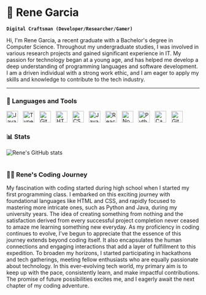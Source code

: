 # 👋 Rene Garcia 

**`Digital Craftsman (Developer/Researcher/Gamer)`**

Hi, I'm Rene Garcia, a recent graduate with a Bachelor's degree in Computer Science. Throughout my undergraduate studies, I was involved in various research projects and gained significant experience in IT. My passion for technology began at a young age, and has helped me develop a deep understanding of programming languages and software development. I am a driven individual with a strong work ethic, and I am eager to apply my skills and knowledge to contribute to the tech industry.

   <p align="left">
      
   </p>

---

### 🧰 Languages and Tools

<img align="left" alt="Java" width="30px" style="padding-right:10px;" src="https://cdn.jsdelivr.net/gh/devicons/devicon/icons/java/java-original.svg"/>
<img align="left" alt="TypeScript" width="30px" style="padding-right:10px;" src="https://cdn.jsdelivr.net/gh/devicons/devicon/icons/typescript/typescript-plain.svg" />
<img align="left" alt="Git" width="30px" style="padding-right:10px;" src="https://cdn.jsdelivr.net/gh/devicons/devicon/icons/git/git-original.svg" />
<img align="left" alt="HTML" width="30px" style="padding-right:10px;" src="https://cdn.jsdelivr.net/gh/devicons/devicon/icons/html5/html5-plain.svg" />
<img align="left" alt="CSS" width="30px" style="padding-right:10px;" src="https://cdn.jsdelivr.net/gh/devicons/devicon/icons/css3/css3-plain.svg" />
<img align="left" alt="JavaScript" width="30px" style="padding-right:10px;" src="https://cdn.jsdelivr.net/gh/devicons/devicon/icons/javascript/javascript-plain.svg" />
<img align="left" alt="React" width="30px" style="padding-right:10px;" src="https://cdn.jsdelivr.net/gh/devicons/devicon/icons/react/react-original.svg" />
<img align="left" alt="NodeJS" width="30px" style="padding-right:10px;" src="https://cdn.jsdelivr.net/gh/devicons/devicon/icons/nodejs/nodejs-original.svg" />
<img align="left" alt="Python" width="30px" style="padding-right:10px;" src="https://cdn.jsdelivr.net/gh/devicons/devicon/icons/python/python-plain.svg" />
<img align="left" alt="C++" width="30px" style="padding-right:10px;" src="https://cdn.jsdelivr.net/gh/devicons/devicon/icons/cplusplus/cplusplus-line.svg" />
<img align="left" alt="GitHub" width="30px" style="padding-right:10px;" src="https://cdn.jsdelivr.net/gh/devicons/devicon/icons/github/github-original.svg" />
<br />

#





#

### 📊 Stats

![Rene's GitHub stats](https://github-readme-stats.vercel.app/api?username=rgarc399&show_icons=true&theme=gruvbox)

<!-- ![GitHub Streak](https://streak-stats.demolab.com?user=rgarc399&theme=gruvbox&border_radius=4.5) -->

#


 ### 👨‍💻 Rene's Coding Journey
   My fascination with coding started during high school when I started my first programming class. I embarked on this exciting journey with foundational languages like HTML and CSS, and rapidly focused to mastering more intricate ones, such as Python and Java, during my university years. The idea of creating something from nothing and the satisfaction derived from every successful project completion never ceased to amaze me learning something new everyday. As my proficiency in coding continues to evolve, I've begun to appreciate that the essence of this journey extends beyond coding itself. It also encapsulates the human connections and engaging interactions that add a layer of fulfillment to this expedition. To broaden my horizons, I started participating in hackathons and tech gatherings, meeting fellow enthusiasts who are equally passionate about technology.
In this ever-evolving tech world, my primary aim is to keep up with the pace, consistently learn, and make impactful contributions. The promise of future possibilities excites me, and I eagerly await the next chapter of my coding adventure.

[website]: https://www.renegarc.com/

